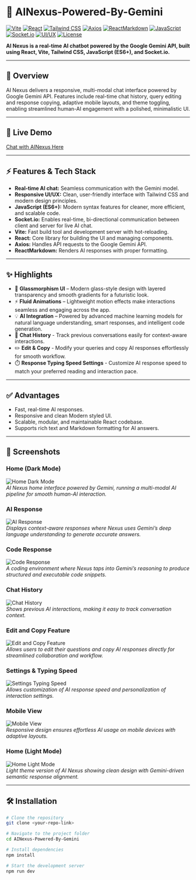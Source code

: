 # 🤖 AINexus-Powered-By-Gemini

[![Vite](https://img.shields.io/badge/Vite-v4.3-purple)](https://vitejs.dev/) 
[![React](https://img.shields.io/badge/React-v18-blue)](https://reactjs.org/) 
[![Tailwind CSS](https://img.shields.io/badge/TailwindCSS-v3.3-teal)](https://tailwindcss.com/) 
[![Axios](https://img.shields.io/badge/Axios-v1.4-orange)](https://axios-http.com/) 
[![ReactMarkdown](https://img.shields.io/badge/ReactMarkdown-v8.0-lightgrey)](https://github.com/remarkjs/react-markdown) 
[![JavaScript](https://img.shields.io/badge/JavaScript-ES6%2B-yellow)](https://developer.mozilla.org/docs/Web/JavaScript) 
[![Socket.io](https://img.shields.io/badge/Socket.io-v4.7-indigo)](https://socket.io/) 
[![UI/UX](https://img.shields.io/badge/UI%2FUX-2025-pink)](#) 
[![License](https://img.shields.io/badge/License-MIT-green)](LICENSE)

**AI Nexus is a real-time AI chatbot powered by the Google Gemini API, built using React, Vite, Tailwind CSS, JavaScript (ES6+), and Socket.io.**

---

## 🌟 Overview
AI Nexus delivers a responsive, multi-modal chat interface powered by Google Gemini API. Features include real-time chat history, query editing and response copying, adaptive mobile layouts, and theme toggling, enabling streamlined human-AI engagement with a polished, minimalistic UI.

---

## 🌟 Live Demo
[Chat with AINexus Here](http://ainexus-online.netlify.app)

---

## ⚡ Features & Tech Stack
- **Real-time AI chat:** Seamless communication with the Gemini model.  
- **Responsive UI/UX:** Clean, user-friendly interface with Tailwind CSS and modern design principles.  
- **JavaScript (ES6+):** Modern syntax features for cleaner, more efficient, and scalable code.  
- **Socket.io:** Enables real-time, bi-directional communication between client and server for live AI chat.  
- **Vite:** Fast build tool and development server with hot-reloading.  
- **React:** Core library for building the UI and managing components.  
- **Axios:** Handles API requests to the Google Gemini API.  
- **ReactMarkdown:** Renders AI responses with proper formatting.

---

## ✨ Highlights
- 🎨 **Glassmorphism UI** – Modern glass-style design with layered transparency and smooth gradients for a futuristic look.  
- ⚡ **Fluid Animations** – Lightweight motion effects make interactions seamless and engaging across the app.  
- 💡 **AI Integration** – Powered by advanced machine learning models for natural language understanding, smart responses, and intelligent code generation. 
- 📝 **Chat History** - Track previous conversations easily for context-aware interactions.
- ✏️ **Edit & Copy** - Modify your queries and copy AI responses effortlessly for smooth workflow.
- ⏱️ **Response Typing Speed Settings** - Customize AI response speed to match your preferred reading and interaction pace. 

---

## ✅ Advantages
- Fast, real-time AI responses.  
- Responsive and clean Modern styled UI.  
- Scalable, modular, and maintainable React codebase.  
- Supports rich text and Markdown formatting for AI answers.

---

## 📸 Screenshots

### Home (Dark Mode)
![Home Dark Mode](./screenshots/HomeDarkMode.png)  
*AI Nexus home interface powered by Gemini, running a multi-modal AI pipeline for smooth human-AI interaction.*

### AI Response
![AI Response](./screenshots/Response.png)  
*Displays context-aware responses where Nexus uses Gemini’s deep language understanding to generate accurate answers.*

### Code Response
![Code Response](./screenshots/CodeResponse.png)  
*A coding environment where Nexus taps into Gemini’s reasoning to produce structured and executable code snippets.*

### Chat History
![Chat History](./screenshots/ChatHistory.png)  
*Shows previous AI interactions, making it easy to track conversation context.*

### Edit and Copy Feature
![Edit and Copy Feature](./screenshots/EditandCopyFeature.png)  
*Allows users to edit their questions and copy AI responses directly for streamlined collaboration and workflow.*

### Settings & Typing Speed
![Settings Typing Speed](./screenshots/SettingsTypingSpeed.png)  
*Allows customization of AI response speed and personalization of interaction settings.*

### Mobile View 
![Mobile View](./screenshots/MobileView.png)  
*Responsive design ensures effortless AI usage on mobile devices with adaptive layouts.*

### Home (Light Mode)
![Home Light Mode](./screenshots/HomeLightMode.png)  
*Light theme version of AI Nexus showing clean design with Gemini-driven semantic response alignment.*

---

## 🛠 Installation

```bash
# Clone the repository
git clone <your-repo-link>

# Navigate to the project folder
cd AINexus-Powered-By-Gemini

# Install dependencies
npm install

# Start the development server
npm run dev
